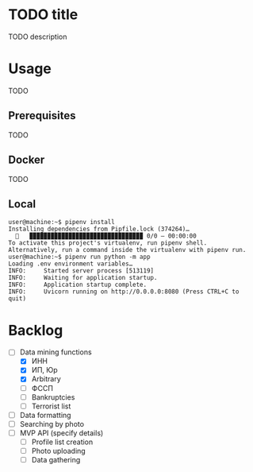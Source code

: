 # TODO title

TODO description

# Usage

TODO

## Prerequisites

TODO

## Docker

TODO

## Local

```console
user@machine:~$ pipenv install
Installing dependencies from Pipfile.lock (374264)…
  🐍   ▉▉▉▉▉▉▉▉▉▉▉▉▉▉▉▉▉▉▉▉▉▉▉▉▉▉▉▉▉▉▉▉ 0/0 — 00:00:00
To activate this project's virtualenv, run pipenv shell.
Alternatively, run a command inside the virtualenv with pipenv run.
user@machine:~$ pipenv run python -m app
Loading .env environment variables…
INFO:     Started server process [513119]
INFO:     Waiting for application startup.
INFO:     Application startup complete.
INFO:     Uvicorn running on http://0.0.0.0:8080 (Press CTRL+C to quit)
```


# Backlog

- [ ] Data mining functions
  - [X] ИНН
  - [X] ИП, Юр
  - [X] Arbitrary
  - [ ] ФССП
  - [ ] Bankruptcies
  - [ ] Terrorist list
- [ ] Data formatting
- [ ] Searching by photo
- [ ] MVP API (specify details)
  - [ ] Profile list creation
  - [ ] Photo uploading
  - [ ] Data gathering